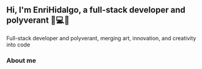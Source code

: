 ## Hi, I'm EnriHidalgo, a full-stack developer and polyverant 🚀💻🔥
Full-stack developer and polyverant, merging art, innovation, and creativity into code

### About me
